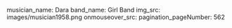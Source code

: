 musician_name: Dara
band_name: Girl Band
img_src: images/musician1958.png
onmouseover_src: 
pagination_pageNumber: 562